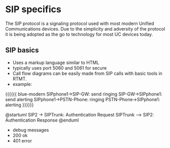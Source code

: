 # SIP specifics
The SIP protocol is a signaling protocol used with most modern Unified Communications devices.  Due to the simplicity and adversity of the protocol it is being adopted as the go to technology for most UC devices today.

## SIP basics
* Uses a markup language similar to HTML
* typically uses port 5060 and 5061 for secure
* Call flow diagrams can be easily made from SIP calls with basic tools in RTMT.
 * example:

{{{{{{ blue-modern
    SIPphone1->SIP-GW: send ringing
    SIP-GW->SIPphone1: send alerting
    SIPphone1->PSTN-Phone: ringing
    PSTN-Phone->SIPphone1: alerting
}}}}}}


@startuml
SIP2 -> SIPTrunk: Authentication Request
SIPTrunk --> SIP2: Authentication Response
@enduml


* debug messages
 * 200 ok
 * 401 error

